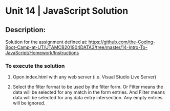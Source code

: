# Unit 14 | JavaScript Solution

## Description:

Solution for the assignment defined at: https://github.com/the-Coding-Boot-Camp-at-UT/UTAMCB201904DATA3/tree/master/14-Intro-To-JavaScript/Homework/Instructions

### To execute the solution

1. Open index.html with any web server (i.e. Visual Studio Live Server)

2. Select the filter format to be used by the filter form. Or Filter means the data will be selected for any match in the form entries. And Filter means data will be selected for any data entry intersection. Any empty entries will be ignored.



